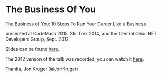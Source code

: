 The Business Of You
===================

The Business of You: 10 Steps To Run Your Career Like a Business

presented at CodeMash 2015, Stir Trek 2014, and the Central Ohio .NET Developers Group, Sept. 2012

Slides can be found [here](https://github.com/JonKruger/the-business-of-you/blob/master/The%20Business%20of%20You.pdf).

The 2012 version of the talk was recorded, you can watch it [here](http://youtu.be/4WD-Nag6B8s).

Thanks,
Jon Kruger ([@JonKruger](https://twitter.com/jonkruger))